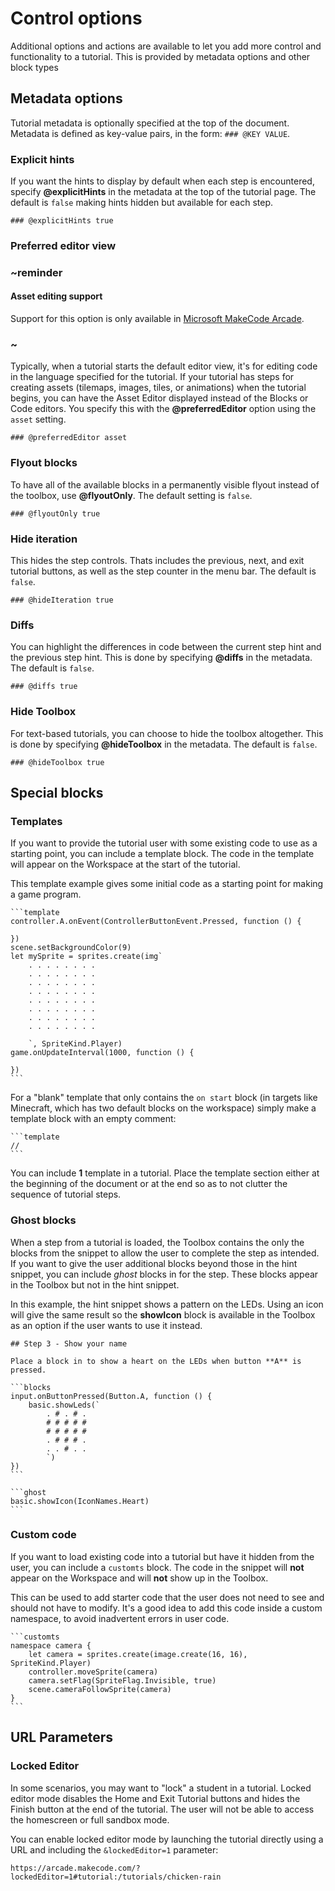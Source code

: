 # Control options

Additional options and actions are available to let you add more control and functionality to a tutorial. This is provided by metadata options and other block types

## Metadata options

Tutorial metadata is optionally specified at the top of the document. Metadata is defined as key-value pairs, in the form: ``### @KEY VALUE``.

### Explicit hints

If you want the hints to display by default when each step is encountered, specify **@explicitHints** in the metadata at the top of the tutorial page. The default is ``false`` making hints hidden but available for each step.

```
### @explicitHints true
```

### Preferred editor view

### ~reminder

#### Asset editing support

Support for this option is only available in [Microsoft MakeCode Arcade](https://arcade.makecode.com).

### ~

Typically, when a tutorial starts the default editor view, it's for editing code in the language specified for the tutorial. If your tutorial has steps for creating assets (tilemaps, images, tiles, or animations) when the tutorial begins, you can have the Asset Editor displayed instead of the Blocks or Code editors. You specify this with the **@preferredEditor** option using the ``asset`` setting.

```
### @preferredEditor asset
```

### Flyout blocks

To have all of the available blocks in a permanently visible flyout instead of the toolbox, use **@flyoutOnly**. The default setting is ``false``.

```
### @flyoutOnly true
```

### Hide iteration

This hides the step controls. Thats includes the previous, next, and exit tutorial buttons, as well as the step counter in the menu bar. The default is ``false``.

```
### @hideIteration true
```

### Diffs

You can highlight the differences in code between the current step hint and the previous step hint. This is done by specifying **@diffs** in the metadata. The default is ``false``.

```
### @diffs true
```

### Hide Toolbox

For text-based tutorials, you can choose to hide the toolbox altogether. This is done by specifying **@hideToolbox** in the metadata. The default is ``false``.

```
### @hideToolbox true
```

## Special blocks

### Templates

If you want to provide the tutorial user with some existing code to use as a starting point, you can include a template block. The code in the template will appear on the Workspace at the start of the tutorial.

This template example gives some initial code as a starting point for making a game program.

````
```template
controller.A.onEvent(ControllerButtonEvent.Pressed, function () {

})
scene.setBackgroundColor(9)
let mySprite = sprites.create(img`
    . . . . . . . .
    . . . . . . . .
    . . . . . . . .
    . . . . . . . .
    . . . . . . . .
    . . . . . . . .
    . . . . . . . .
    . . . . . . . .

    `, SpriteKind.Player)
game.onUpdateInterval(1000, function () {

})
```
````

For a "blank" template that only contains the `on start` block (in targets like Minecraft, which has two default blocks on the workspace) simply make a template block with an empty comment:

````
```template
//
```
````

You can include **1** template in a tutorial. Place the template section either at the beginning of the document or at the end so as to not clutter the sequence of tutorial steps.

### Ghost blocks

When a step from a tutorial is loaded, the Toolbox contains the only the blocks from the snippet to allow the user to complete the step as intended. If you want to give the user additional blocks beyond those in the hint snippet, you can include _ghost_ blocks in for the step. These blocks appear in the Toolbox but not in the hint snippet.

In this example, the hint snippet shows a pattern on the LEDs. Using an icon will give the same result so the **showIcon** block is available in the Toolbox as an option if the user wants to use it instead.

````
## Step 3 - Show your name

Place a block in to show a heart on the LEDs when button **A** is pressed.

```blocks
input.onButtonPressed(Button.A, function () {
    basic.showLeds(`
        . # . # .
        # # # # #
        # # # # #
        . # # # .
        . . # . .
        `)
})
```

```ghost
basic.showIcon(IconNames.Heart)
```
````

### Custom code

If you want to load existing code into a tutorial but have it hidden from the user, you can include a `customts` block. The code in the snippet will **not** appear on the Workspace and will **not** show up in the Toolbox.

This can be used to add starter code that the user does not need to see and should not have to modify. It's a good idea to add this code inside a custom namespace, to avoid inadvertent errors in user code.

````
```customts
namespace camera {
    let camera = sprites.create(image.create(16, 16), SpriteKind.Player)
    controller.moveSprite(camera)
    camera.setFlag(SpriteFlag.Invisible, true)
    scene.cameraFollowSprite(camera)
}
```
````

## URL Parameters

### Locked Editor

In some scenarios, you may want to "lock" a student in a tutorial. Locked editor mode disables the Home and Exit Tutorial buttons and hides the Finish button at the end of the tutorial. The user will not be able to access the homescreen or full sandbox mode.

You can enable locked editor mode by launching the tutorial directly using a URL and including the `&lockedEditor=1` parameter:

`https://arcade.makecode.com/?lockedEditor=1#tutorial:/tutorials/chicken-rain`
